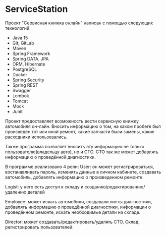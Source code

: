# ServiceStation

Проект "Сервисная книжка онлайн"
написан с помощью следующих технологий:
- Java 15
- Git, GitLab
- Maven
- Spring Framework
- Spring DATA, JPA
- ORM, Hibernate
- PostgreSQL
- Docker
- Spring Security
- Spring REST
- Swagger
- Lombok
- Tomcat
- Mock
- Junit  

Проект предоставляет возможность вести 
сервисную книжку автомобиля он-лайн. 
Вносить информацию о том, на каком пробеге 
был произведён тот или иной ремонт,
какие запчасти были замены, какие расходники использовались. 

Также программа позволяет вносить эту информацию
 не только пользователю(владельцу авто), но и СТО.
СТО так же может добавлять информацию о проведённой диагностики. 

В программе реализовано 4 роли:
User: он может регистрироваться, востанавливать пароль, 
изменять данные в личном кабинете, создавать автомобиль, 
добавлять информацию о произведенном ремонте. 

Logist: у него есть доступ к складу и созданию/редактированию/удалению деталей

Employee: может искать автомобили, создавали листы диагностики, 
добавлять информацию о проведённой диагностики, информации о проведённом ремонте, 
искать необходимые детали на складе. 

Director: может создавать/редактировать/удалять СТО, Склад, регистрировать пользователей

                                
